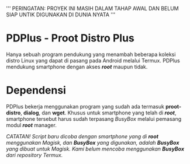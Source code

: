 ''' PERINGATAN: PROYEK INI MASIH DALAM TAHAP AWAL DAN BELUM SIAP UNTIK DIGUNAKAN DI DUNIA NYATA '''

# PDPlus - Proot Distro Plus
Hanya sebuah program pendukung yang menambah beberapa koleksi distro Linux yang dapat di pasang pada Android melalui Termux. PDPlus mendukung smartphone dengan akses __*root*__ maupun tidak.

# Dependensi
PDPlus bekerja menggunakan program yang sudah ada termasuk **proot-distro**, **dialog**, dan **wget**. Khusus untuk smartphone yang telah di __*root*__, smartphone tersebut harus sudah terpasang *BusyBox* melalui pemasang modul __*root*__ manager.

_CATATAN!_
_Script baru dicoba dengan smartphone yang di **root** menggunakan Magisk, dan **BusyBox** yang digunakan, adalah **BusyBox** yang dibuat untuk Magisk. Kami belum mencoba menggunakan **BusyBox** dari repository Termux._
